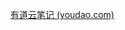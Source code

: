 [有道云笔记 (youdao.com)](https://note.youdao.com/ynoteshare/index.html?id=4cda837bfb79db5ddb5e26e46ee5a12c&type=note&_time=1711435331785)